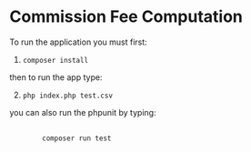 <h1>Commission Fee Computation</h1>

To run the application you must first:

1. <pre><code>composer install</code></pre>

then to run the app type:

2. <pre><code>php index.php test.csv</code></pre>

you can also run the phpunit by typing:

<pre>
    <code>
        composer run test
    </code>
</pre>